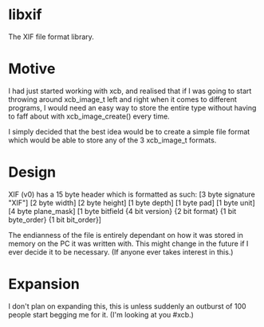 libxif
======
The XIF file format library.

Motive
======
I had just started working with xcb, and realised that if I was going to start
throwing around xcb_image_t left and right when it comes to different programs,
I would need an easy way to store the entire type without having to faff about
with xcb_image_create() every time.

I simply decided that the best idea would be to create a simple file format
which would be able to store any of the 3 xcb_image_t formats.

Design
======
XIF (v0) has a 15 byte header which is formatted as such:
[3 byte signature "XIF"]
[2 byte width]
[2 byte height]
[1 byte depth]
[1 byte pad]
[1 byte unit]
[4 byte plane_mask]
[1 byte bitfield
{4 bit version}
{2 bit format}
{1 bit byte_order}
{1 bit bit_order}]

The endianness of the file is entirely dependant on how it was stored in memory
on the PC it was written with. This might change in the future if I ever decide
it to be necessary. (If anyone ever takes interest in this.)

Expansion
=========
I don't plan on expanding this, this is unless suddenly an outburst of 100
people start begging me for it. (I'm looking at you #xcb.)
